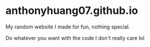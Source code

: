 # anthonyhuang07.github.io
My random website I made for fun, nothing special.

Do whatever you want with the code I don't really care lol
